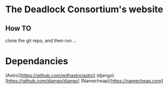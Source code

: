 # The Deadlock Consortium's website

## How TO
clone the git repo, and then run ...
# Dependancies 
(Astro)[https://github.com/withastro/astro]
(django)[https://github.com/django/django]
(Namecheap)[https://namecheap.com]
